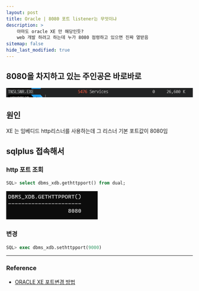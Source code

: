 ```yaml
---
layout: post
title: Oracle | 8080 포트 listener는 무엇이냐
description: > 
    아마도 oracle XE 만 해당인듯?
    web 개발 하려고 하는데 누가 8080 점령하고 있으면 진짜 열받음
sitemap: false
hide_last_modified: true
---
```


## 8080을 차지하고 있는 주인공은 바로바로

![](/assets/img/2024-01-29-OracleXE_8080/2024-01-29-15-25-13.png)


## 원인
XE 는 임베디드 http리스너를 사용하는데 그 리스너 기본 포트값이 8080임

## sqlplus 접속해서

### http 포트 조회
```sql
SQL> select dbms_xdb.gethttpport() from dual;
```

![](/assets/img/2024-01-29-OracleXE_8080/2024-01-29-15-27-56.png)

### 변경
```sql
SQL> exec dbms_xdb.sethttpport(9000)
```

---

### Reference
- [ORACLE XE 포트변경 방법](https://wanna-b.tistory.com/86) 
